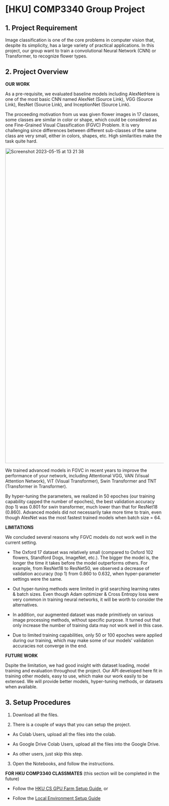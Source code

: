 # [HKU] COMP3340 Group Project

## 1. Project Requirement

Image classification is one of the core problems in computer vision that, despite its simplicity, has a large variety of practical applications. In this project, our group want to train a convolutional Neural Network (CNN) or Transformer, to recognize flower types. 

## 2. Project Overview

**OUR WORK**

As a pre-requisite, we evaluated baseline models including AlexNetHere is one of the most basic CNN named AlexNet (Source Link), VGG (Source Link), ResNet (Source Link), and InceptionNet (Source Link).

The proceeding motivation from us was given flower images in 17 classes, some classes are similar in color or shape, which could be considered as one Fine-Grained Visual Classification (FGVC) Problem. It is very challenging since differences between different sub-classes of the same class are very small, either in colors, shapes, etc. High similarities make the task quite hard. 

<img width="1000" alt="Screenshot 2023-05-15 at 13 21 38" src="https://github.com/WuKunhuan/HKU_COMP3340_Group_Project/assets/79775708/e1d66cc4-75d7-44ae-9430-1395bef9913a">

We trained advanced models in FGVC in recent years to improve the performance of your network, including Attentional VGG, VAN (Visual Attention Network), ViT (Visual Transformer), Swin Transformer and TNT (Transformer in Transformer). 

By hyper-tuning the parameters, we realized in 50 epoches (our training capability capped the number of epoches), the best validation accuracy (top 1) was 0.801 for swin transformer, much lower than that for ResNet18 (0.860). Advanced models did not necessarily take more time to train, even though AlexNet was the most fastest trained models when batch size = 64. 

**LIMITATIONS**

We concluded several reasons why FGVC models do not work well in the current setting. 

- The Oxford 17 dataset was relatively small (compared to Oxford 102 flowers, Standford Dogs, ImageNet, etc.). The bigger the model is, the longer the time it takes before the model outperforms others. For example, from ResNet18 to ResNet50, we observed a decrease of validation accuracy (top 1) from 0.860 to 0.632, when hyper-parameter settings were the same. 

- Out hyper-tuning methods were limited in grid searching learning rates & batch sizes. Even though Adam optimizer & Cross Entropy loss were very common in training neural networks, it will be worth to consider the alternatives. 

- In addition, our augmented dataset was made primitively on various image processing methods, without specific purpose. It turned out that only increase the number of training data may not work well in this case. 

- Due to limited training capabilities, only 50 or 100 epoches were applied during our training, which may make some of our models' validation accuracies not converge in the end. 

**FUTURE WORK**

Dspite the limitation, we had good insight with dataset loading, model training and evaluation throughout the project. Our API developed here fit in training other models, easy to use, which make our work easily to be extensed. We will provide better models, hyper-tuning methods, or datasets when available. 

## 3. Setup Procedures

1. Download all the files. 

2. There is a couple of ways that you can setup the project. 

- As Colab Users, upload all the files into the colab. 

- As Google Drive Colab Users, upload all the files into the Google Drive. 

- As other users, just skip this step. 

3. Open the Notebooks, and follow the instructions. 

**FOR HKU COMP3340 CLASSMATES** (this section will be completed in the future)

* Follow the <a href="https://github.com/WuKunhuan/HKU_COMP3340/tree/main/HKU%20CS%20GPU%20Farm" target="_blank">HKU CS GPU Farm Setup Guide</a>, or 

* Follow the <a href="https://github.com/WuKunhuan/HKU_COMP3340/tree/main/Local%20Environment%20Setup" target="_blank">Local Environment Setup Guide</a>
